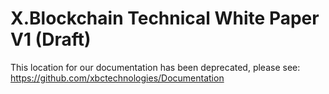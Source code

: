 # X.Blockchain Technical White Paper V1 (Draft)
This location for our documentation has been deprecated, please see:  
https://github.com/xbctechnologies/Documentation
